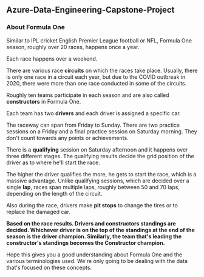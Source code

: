 ## Azure-Data-Engineering-Capstone-Project

### About Formula One 

Similar to IPL cricket English Premier League football or NFL, Formula One season, roughly over 20 races, happens once a year.

Each race happens over a weekend.

There are various race **circuits** on which the races take place.
Usually, there is only one race in a circuit each year, but due to the COVID outbreak in 2020, there were more than one race conducted in some of the circuits.

Roughly ten teams participate in each season and are also called **constructors** in Formula One.

Each team has two **drivers** and each driver is assigned a specific car.

The raceway can span from Friday to Sunday.
There are two practice sessions on a Friday and a final practice session on Saturday morning. They don't count towards any points or achievements.

There is a **qualifying** session on Saturday afternoon and it happens over three different stages. The qualifying results decide the grid position of the driver as to where he'll start the race.

The higher the driver qualifies the more, he gets to start the race, which is a massive advantage. Unlike qualifying sessions, which are decided over a single **lap**, races span multiple laps, roughly between 50 and 70 laps, depending on the length of the circuit.

Also during the race, drivers make **pit stops** to change the tires or to replace the damaged car.

**Based on the race results. Drivers and constructors standings are decided. Whichever driver is on the top of the standings at the end of the season is the driver champion.
Similarly, the team that's leading the constructor's standings becomes the Constructor champion.**

Hope this gives you a good understanding about Formula One and the various terminologies used.
We're only going to be dealing with the data that's focused on these concepts.
